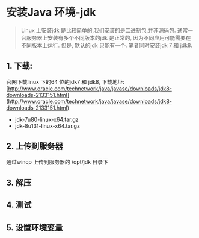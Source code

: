 # 安装Java 环境-jdk
> Linux 上安装jdk 是比较简单的,我们安装的是二进制包,并非源码包. 通常一台服务器上安装有多个不同版本的jdk 是正常的, 因为不同应用可能需要在不同版本上运行. 但是, 默认的jdk 只能有一个. 笔者同时安装jdk 7 和 jdk8. 

## 1. 下载:

官网下载linux 下的64 位的jdk7 和 jdk8, 下载地址: [http://www.oracle.com/technetwork/java/javase/downloads/jdk8-downloads-2133151.html](http://www.oracle.com/technetwork/java/javase/downloads/jdk8-downloads-2133151.html)
* jdk-7u80-linux-x64.tar.gz
* jdk-8u131-linux-x64.tar.gz

## 2. 上传到服务器
通过wincp 上传到服务器的 /opt/jdk 目录下

## 3. 解压

## 4. 测试

## 5. 设置环境变量

##   
